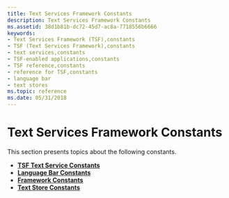 ```yaml
---
title: Text Services Framework Constants
description: Text Services Framework Constants
ms.assetid: 38d1b81b-dc72-45d7-ac8a-7718556b6666
keywords:
- Text Services Framework (TSF),constants
- TSF (Text Services Framework),constants
- text services,constants
- TSF-enabled applications,constants
- TSF reference,constants
- reference for TSF,constants
- language bar
- text stores
ms.topic: reference
ms.date: 05/31/2018
---
```


# Text Services Framework Constants

This section presents topics about the following constants.

-   [**TSF Text Service Constants**](tsf-text-service-constants.md)
-   [**Language Bar Constants**](language-bar-constants.md)
-   [**Framework Constants**](framework-constants.md)
-   [**Text Store Constants**](text-store-constants.md)

 

 




